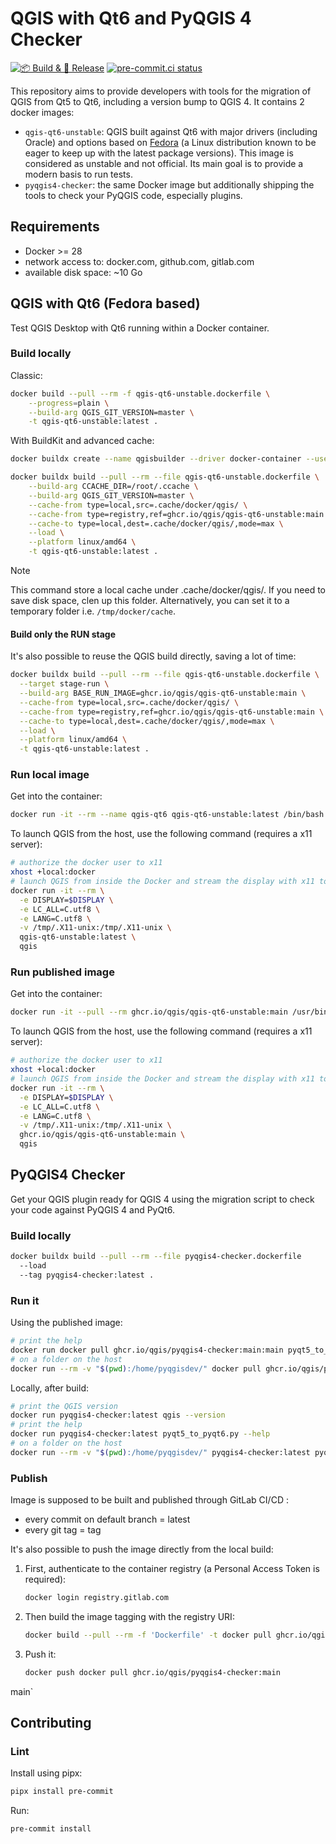 # QGIS with Qt6 and PyQGIS 4 Checker

[![📦 Build & 🚀 Release](https://github.com/qgis/pyqgis4-checker/actions/workflows/build_package_release.yml/badge.svg)](https://github.com/qgis/pyqgis4-checker/actions/workflows/build_package_release.yml)  [![pre-commit.ci status](https://results.pre-commit.ci/badge/github/qgis/pyqgis4-checker/main.svg)](https://results.pre-commit.ci/latest/github/qgis/pyqgis4-checker/main)

This repository aims to provide developers with tools for the migration of QGIS from Qt5 to Qt6, including a version bump to QGIS 4. It contains 2 docker images:

- `qgis-qt6-unstable`: QGIS built against Qt6 with major drivers (including Oracle) and options based on [Fedora](https://fedoraproject.org/fr/) (a Linux distribution known to be eager to keep up with the latest package versions). This image is considered as unstable and not official. Its main goal is to provide a modern basis to run tests.
- `pyqgis4-checker`: the same Docker image but additionally shipping the tools to check your PyQGIS code, especially plugins.

## Requirements

- Docker >= 28
- network access to: docker.com, github.com, gitlab.com
- available disk space: ~10 Go

## QGIS with Qt6 (Fedora based)

Test QGIS Desktop with Qt6 running within a Docker container.

### Build locally

Classic:

```sh
docker build --pull --rm -f qgis-qt6-unstable.dockerfile \
    --progress=plain \
    --build-arg QGIS_GIT_VERSION=master \
    -t qgis-qt6-unstable:latest .
```

With BuildKit and advanced cache:

```sh
docker buildx create --name qgisbuilder --driver docker-container --use
```

```sh
docker buildx build --pull --rm --file qgis-qt6-unstable.dockerfile \
    --build-arg CCACHE_DIR=/root/.ccache \
    --build-arg QGIS_GIT_VERSION=master \
    --cache-from type=local,src=.cache/docker/qgis/ \
    --cache-from type=registry,ref=ghcr.io/qgis/qgis-qt6-unstable:main \
    --cache-to type=local,dest=.cache/docker/qgis/,mode=max \
    --load \
    --platform linux/amd64 \
    -t qgis-qt6-unstable:latest .
```

> [!NOTE]
> This command store a local cache under .cache/docker/qgis/. If you need to save disk space, clen up this folder. Alternatively, you can set it to a temporary folder i.e. `/tmp/docker/cache`.

#### Build only the RUN stage

It's also possible to reuse the QGIS build directly, saving a lot of time:

```sh
docker buildx build --pull --rm --file qgis-qt6-unstable.dockerfile \
  --target stage-run \
  --build-arg BASE_RUN_IMAGE=ghcr.io/qgis/qgis-qt6-unstable:main \
  --cache-from type=local,src=.cache/docker/qgis/ \
  --cache-from type=registry,ref=ghcr.io/qgis/qgis-qt6-unstable:main \
  --cache-to type=local,dest=.cache/docker/qgis/,mode=max \
  --load \
  --platform linux/amd64 \
  -t qgis-qt6-unstable:latest .
```

### Run local image

Get into the container:

```sh
docker run -it --rm --name qgis-qt6 qgis-qt6-unstable:latest /bin/bash
```

To launch QGIS from the host, use the following command (requires a x11 server):

```sh
# authorize the docker user to x11
xhost +local:docker
# launch QGIS from inside the Docker and stream the display with x11 to your host
docker run -it --rm \
  -e DISPLAY=$DISPLAY \
  -e LC_ALL=C.utf8 \
  -e LANG=C.utf8 \
  -v /tmp/.X11-unix:/tmp/.X11-unix \
  qgis-qt6-unstable:latest \
  qgis
```

### Run published image

Get into the container:

```sh
docker run -it --pull --rm ghcr.io/qgis/qgis-qt6-unstable:main /usr/bin/bash
```

To launch QGIS from the host, use the following command (requires a x11 server):

```sh
# authorize the docker user to x11
xhost +local:docker
# launch QGIS from inside the Docker and stream the display with x11 to your host
docker run -it --rm \
  -e DISPLAY=$DISPLAY \
  -e LC_ALL=C.utf8 \
  -e LANG=C.utf8 \
  -v /tmp/.X11-unix:/tmp/.X11-unix \
  ghcr.io/qgis/qgis-qt6-unstable:main \
  qgis
```

## PyQGIS4 Checker

Get your QGIS plugin ready for QGIS 4 using the migration script to check your code against PyQGIS 4 and PyQt6.

### Build locally

```sh
docker buildx build --pull --rm --file pyqgis4-checker.dockerfile
  --load
  --tag pyqgis4-checker:latest .
```

### Run it

Using the published image:

```sh
# print the help
docker run docker pull ghcr.io/qgis/pyqgis4-checker:main:main pyqt5_to_pyqt6.py --help
# on a folder on the host
docker run --rm -v "$(pwd):/home/pyqgisdev/" docker pull ghcr.io/qgis/pyqgis4-checker:main:main pyqt5_to_pyqt6.py --logfile /home/pyqgisdev/pyqt6_checker.log .
```

Locally, after build:

```sh
# print the QGIS version
docker run pyqgis4-checker:latest qgis --version
# print the help
docker run pyqgis4-checker:latest pyqt5_to_pyqt6.py --help
# on a folder on the host
docker run --rm -v "$(pwd):/home/pyqgisdev/" pyqgis4-checker:latest pyqt5_to_pyqt6.py --logfile /home/pyqgisdev/pyqt6_checker.log .
```

### Publish

Image is supposed to be built and published through GitLab CI/CD :

- every commit on default branch = latest
- every git tag = tag

It's also possible to push the image directly from the local build:

1. First, authenticate to the container registry (a Personal Access Token is required):

    ```sh
    docker login registry.gitlab.com
    ```

1. Then build the image tagging with the registry URI:

    ```sh
    docker build --pull --rm -f 'Dockerfile' -t docker pull ghcr.io/qgis/pyqgis4-checker:main:main .
    ```

1. Push it:

    ```sh
    docker push docker pull ghcr.io/qgis/pyqgis4-checker:main
main`

## Contributing

### Lint

Install using pipx:

```sh
pipx install pre-commit
```

Run:

```sh
pre-commit install
```

